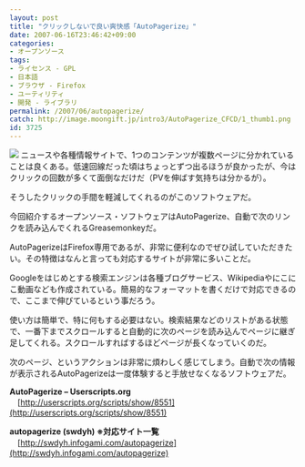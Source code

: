 ```yaml
---
layout: post
title: "クリックしないで良い爽快感「AutoPagerize」"
date: 2007-06-16T23:46:42+09:00
categories:
- オープンソース
tags: 
- ライセンス - GPL
- 日本語
- ブラウザ - Firefox
- ユーティリティ
- 開発 - ライブラリ
permalink: /2007/06/autopagerize/
catch: http://image.moongift.jp/intro3/AutoPagerize_CFCD/1_thumb1.png
id: 3725
---
```

[![](http://image.moongift.jp/intro3/AutoPagerize_CFCD/1_thumb1.png)](http://image.moongift.jp/intro3/AutoPagerize_CFCD/13.png) ニュースや各種情報サイトで、1つのコンテンツが複数ページに分かれていることは良くある。低速回線だった頃はちょっとずつ出るほうが良かったが、今はクリックの回数が多くて面倒なだけだ（PVを伸ばす気持ちは分かるが）。

 

そうしたクリックの手間を軽減してくれるのがこのソフトウェアだ。

 

今回紹介するオープンソース・ソフトウェアはAutoPagerize、自動で次のリンクを読み込んでくれるGreasemonkeyだ。

 <!--more--> 

AutoPagerizeはFirefox専用であるが、非常に便利なのでぜひ試していただきたい。その特徴はなんと言っても対応するサイトが非常に多いことだ。

 

Googleをはじめとする検索エンジンは各種ブログサービス、Wikipediaやにこにこ動画なども作成されている。簡易的なフォーマットを書くだけで対応できるので、ここまで伸びているという事だろう。

 

使い方は簡単で、特に何もする必要はない。検索結果などのリストがある状態で、一番下までスクロールすると自動的に次のページを読み込んでページに継ぎ足してくれる。スクロールすればするほどページが長くなっていくのだ。

 

次のページ、というアクションは非常に煩わしく感じてしまう。自動で次の情報が表示されるAutoPagerizeは一度体験すると手放せなくなるソフトウェアだ。

 

**AutoPagerize – Userscripts.org**  
　[http://userscripts.org/scripts/show/8551](http://userscripts.org/scripts/show/8551)

 

**autopagerize (swdyh) ※対応サイト一覧**  
　[http://swdyh.infogami.com/autopagerize](http://swdyh.infogami.com/autopagerize)

